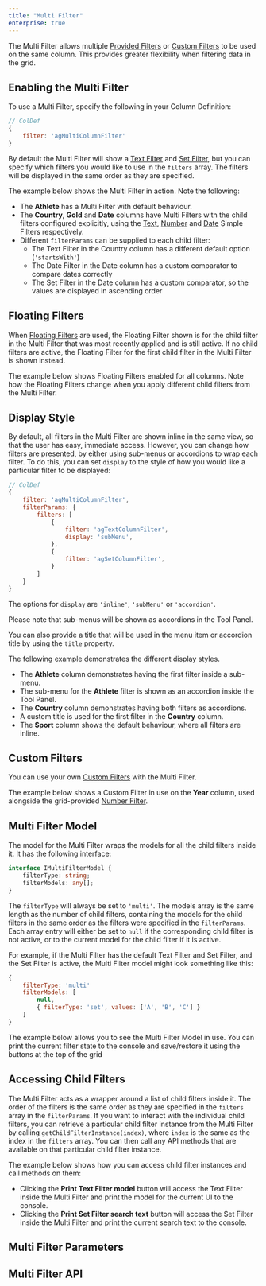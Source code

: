 ```yaml
---
title: "Multi Filter"
enterprise: true
---
```


The Multi Filter allows multiple [Provided Filters](../filter-provided/) or [Custom Filters](../component-filter/) to be used on the same column. This provides greater flexibility when filtering data in the grid.

<image-caption src="filter-multi/resources/multi-filter.png" alt="Multi Filter" width="34rem" centered="true"></image-caption>

## Enabling the Multi Filter

To use a Multi Filter, specify the following in your Column Definition:

```js
// ColDef
{
    filter: 'agMultiColumnFilter'
}
```

By default the Multi Filter will show a [Text Filter](../filter-text/) and [Set Filter](../filter-set/), but you can specify which filters you would like to use in the `filters` array. The filters will be displayed in the same order as they are specified.

The example below shows the Multi Filter in action. Note the following:


- The **Athlete** has a Multi Filter with default behaviour.
- The **Country**, **Gold** and **Date** columns have Multi Filters with the child filters configured explicitly, using the [Text](../filter-text/), [Number](../filter-number/) and [Date](../filter-date/) Simple Filters respectively.
- Different `filterParams` can be supplied to each child filter:<br />
    - The Text Filter in the Country column has a different default option (`'startsWith'`)
    - The Date Filter in the Date column has a custom comparator to compare dates correctly
    - The Set Filter in the Date column has a custom comparator, so the values are displayed in ascending order

<grid-example title='Multi Filter' name='multi-filter' type='generated' options='{ "enterprise": true, "exampleHeight": 602, "modules": ["clientside", "multifilter", "setfilter", "menu", "clipboard", "filterpanel"] }'></grid-example>

## Floating Filters

When [Floating Filters](../floating-filters/) are used, the Floating Filter shown is for the child filter in the Multi Filter that was most recently applied and is still active. If no child filters are active, the Floating Filter for the first child filter in the Multi Filter is shown instead.

The example below shows Floating Filters enabled for all columns. Note how the Floating Filters change when you apply different child filters from the Multi Filter.

<grid-example title='Floating Filters' name='floating-filters' type='generated' options='{ "enterprise": true, "exampleHeight": 635, "modules": ["clientside", "multifilter", "setfilter", "menu", "clipboard"] }'></grid-example>

## Display Style

By default, all filters in the Multi Filter are shown inline in the same view, so that the user has easy, immediate access. However, you can change how filters are presented, by either using sub-menus or accordions to wrap each filter. To do this, you can set `display` to the style of how you would like a particular filter to be displayed:

```js
// ColDef
{
    filter: 'agMultiColumnFilter',
    filterParams: {
        filters: [
            {
                filter: 'agTextColumnFilter',
                display: 'subMenu',
            },
            {
                filter: 'agSetColumnFilter',
            }
        ]
    }
}
```

The options for `display` are `'inline'`, `'subMenu'` or `'accordion'`.

Please note that sub-menus will be shown as accordions in the Tool Panel.

You can also provide a title that will be used in the menu item or accordion title by using the `title` property.

The following example demonstrates the different display styles.

- The **Athlete** column demonstrates having the first filter inside a sub-menu.
- The sub-menu for the **Athlete** filter is shown as an accordion inside the Tool Panel.
- The **Country** column demonstrates having both filters as accordions.
- A custom title is used for the first filter in the **Country** column.
- The **Sport** column shows the default behaviour, where all filters are inline.

<grid-example title='Display Style' name='display-style' type='generated' options='{ "enterprise": true, "exampleHeight": 629, "modules": ["clientside", "multifilter", "setfilter", "menu", "clipboard", "filterpanel"] }'></grid-example>

## Custom Filters

You can use your own [Custom Filters](../filter-custom/) with the Multi Filter.

The example below shows a Custom Filter in use on the **Year** column, used alongside the grid-provided [Number Filter](../filter-number/).

<grid-example title='Custom Filters' name='custom-filter' type='generated' options='{ "enterprise": true, "exampleHeight": 635 }'></grid-example>

## Multi Filter Model

The model for the Multi Filter wraps the models for all the child filters inside it. It has the following interface:

```ts
interface IMultiFilterModel {
    filterType: string;
    filterModels: any[];
}
```

The `filterType` will always be set to `'multi'`. The models array is the same length as the number of child filters, containing the models for the child filters in the same order as the filters were specified in the `filterParams`. Each array entry will either be set to `null` if the corresponding child filter is not active, or to the current model for the child filter if it is active.

For example, if the Multi Filter has the default Text Filter and Set Filter, and the Set Filter is active, the Multi Filter model might look something like this:

```js
{
    filterType: 'multi'
    filterModels: [
        null,
        { filterType: 'set', values: ['A', 'B', 'C'] }
    ]
}
```

The example below allows you to see the Multi Filter Model in use. You can print the current filter state to the console and save/restore it using the buttons at the top of the grid

<grid-example title='Multi Filter Model' name='multi-filter-model' type='generated' options='{ "enterprise": true, "exampleHeight": 639, "modules": ["clientside", "multifilter", "setfilter", "menu", "clipboard"] }'></grid-example>

## Accessing Child Filters

The Multi Filter acts as a wrapper around a list of child filters inside it. The order of the filters is the same order as they are specified in the `filters` array in the `filterParams`. If you want to interact with the individual child filters, you can retrieve a particular child filter instance from the Multi Filter by calling `getChildFilterInstance(index)`,  where `index` is the same as the index in the `filters` array. You can then call any API methods that are available on that particular child filter instance.

The example below shows how you can access child filter instances and call methods on them:

- Clicking the **Print Text Filter model** button will access the Text Filter inside the Multi Filter and print the model for the current UI to the console.
- Clicking the **Print Set Filter search text** button will access the Set Filter inside the Multi Filter and print the current search text to the console.

<grid-example title='Accessing Child Filters' name='accessing-child-filters' type='generated' options='{ "enterprise": true, "exampleHeight": 624, "modules": ["clientside", "multifilter", "setfilter", "menu", "clipboard"] }'></grid-example>

## Multi Filter Parameters

<api-documentation source='filter-multi/resources/multiFilter.json' section='filterParams'></api-documentation>

## Multi Filter API

<api-documentation sources='["filter-api/resources/filterApi.json", "filter-multi/resources/multiFilter.json"]' section='api'></api-documentation>